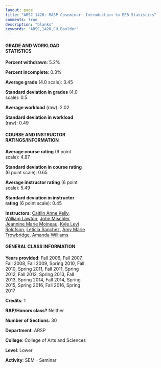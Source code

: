 ```yaml
---
layout: page
title: "ARSC 1420: MASP Coseminar: Introduction to EEB Statistics"
comments: true
description: "blanks"
keywords: "ARSC,1420,CU,Boulder"
---
```

<head>
<script src="https://ajax.googleapis.com/ajax/libs/jquery/2.1.3/jquery.min.js"></script>
<script src="https://dl.dropboxusercontent.com/s/pc42nxpaw1ea4o9/highcharts.js?dl=0"></script>
<!-- <script src="../assets/js/highcharts.js"></script> -->
<style type="text/css">@font-face {
	font-family: "Bebas Neue";
	src: url(https://www.filehosting.org/file/details/544349/BebasNeue Regular.otf) format("opentype");
	}
	h1.Bebas { 
		font-family: "Bebas Neue", Verdana, Tahoma;
	}
</style>
</head>
<body>
	<div id="container" style="float: right; width: 45%; height: 88%; margin-left: 2.5%; margin-right: 2.5%;"></div>
	<script language="JavaScript">
		$(document).ready(function() {
		var chart = {type: 'column'};
		var title = {text: 'Grade Distribution'};
		var xAxis = {categories: ['A','B','C','D','F'],crosshair: true};
		var yAxis = {min: 0,title: {text: 'Percentage'}};
		var tooltip = {headerFormat: '<center><b><span style="font-size:20px">{point.key}</span></b></center>',
		               pointFormat: '<td style="padding:0"><b>{point.y:.1f}%</b></td>',
		               footerFormat: '</table>',shared: true,useHTML: true};
		var plotOptions = {column: {pointPadding: 0.0,borderWidth: 0}};  
		var credits = {enabled: false};var series= [{name: 'Percent',data: [66.83,24.15,4.09,1.75,3.17,]}];
		var json = {};
		json.chart = chart;
		json.title = title;
		json.tooltip = tooltip;
		json.xAxis = xAxis;
		json.yAxis = yAxis;  
		json.series = series;
		json.plotOptions = plotOptions;  
		json.credits = credits;
		$('#container').highcharts(json);
	});
	</script>
</body>
			   
#### GRADE AND WORKLOAD STATISTICS

**Percent withdrawn**: 5.2%

**Percent incomplete**: 0.3%

**Average grade** (4.0 scale): 3.45

**Standard deviation in grades** (4.0 scale): 0.5

**Average workload** (raw): 2.02

**Standard deviation in workload** (raw): 0.49

#### COURSE AND INSTRUCTOR RATINGS/INFORMATION

**Average course rating** (6 point scale): 4.87

**Standard deviation in course rating** (6 point scale): 0.65

**Average instructor rating** (6 point scale): 5.49

**Standard deviation in instructor rating** (6 point scale): 0.45

**Instructors**: <a href='../../instructors/Caitlin_Anne_Kelly'>Caitlin Anne Kelly</a>, <a href='../../instructors/William_Lawton'>William Lawton</a>, <a href='../../instructors/John_Mischler'>John Mischler</a>, <a href='../../instructors/Jeannine_Marie_Moineau'>Jeannine Marie Moineau</a>, <a href='../../instructors/Kyle_Levi_Rolofson'>Kyle Levi Rolofson</a>, <a href='../../instructors/Leticia_Sanchez'>Leticia Sanchez</a>, <a href='../../instructors/Amy_Marie_Trowbridge'>Amy Marie Trowbridge</a>, <a href='../../instructors/Amanda_Williams'>Amanda Williams</a>

#### GENERAL CLASS INFORMATION

**Years provided**: Fall 2006, Fall 2007, Fall 2008, Fall 2009, Spring 2010, Fall 2010, Spring 2011, Fall 2011, Spring 2012, Fall 2012, Spring 2013, Fall 2013, Spring 2014, Fall 2014, Spring 2015, Spring 2016, Fall 2016, Spring 2017

**Credits**: 1

**RAP/Honors class?** Neither

**Number of Sections**: 30

**Department**: ARSP

**College**: College of Arts and Sciences

**Level**: Lower

**Activity**: SEM - Seminar
